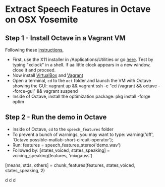 # Extract Speech Features in Octave on OSX Yosemite

## Step 1 - Install Octave in a Vagrant VM
Following these [instructions](http://deepneural.blogspot.fr/p/instructions-1_10.html),
* First, use the X11 installer in /Applications/Utilities or go [here](http://xquartz.macosforge.org). Test by typing "xclock" in a shell. If aa little clock appears in a new window, close it and proceed.
* Now install [VirtualBox](https://www.virtualbox.org/wiki/Downloads) and [Vagrant](http://vagrantup.com)
* Open a terminal, `cd` to the `oct` folder and launch the VM with Octave showing the GUI:
		vagrant up && vagrant ssh -c "cd /vagrant && octave --force-gui" && vagrant suspend
* Inside of Octave, install the optimization package:
		pkg install -forge optim


## Step 2 - Run the demo in Octave
* Inside of Octave, `cd` to the `speech_features` folder
* To prevent a bunch of warnings, you may want to type:
		warning('off', 'Octave:possible-matlab-short-circuit-operator');
* Run:
		features = speech_features_stereo('demo.wav')
* Followed by:
		[states_voiced, states_speaking] = voicing_speaking(features, 'mixgauss')

[means, stds, others] = chunk_features(features, states_voiced, states_speaking, 2)







d
d
d
